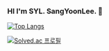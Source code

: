 ### HI I'm SYL. SangYoonLee. 👋


[![Top Langs](https://github-readme-stats.vercel.app/api/top-langs/?username=SangYoonLee1231&layout=compact)](https://github.com/anuraghazra/github-readme-stats)

[![Solved.ac 프로필](http://mazassumnida.wtf/api/v2/generate_badge?boj=prestro1231)](https://solved.ac/prestro1231)
